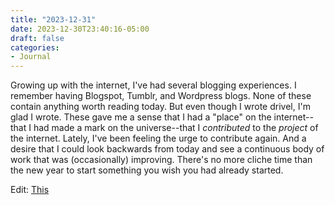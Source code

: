 ```yaml
---
title: "2023-12-31"
date: 2023-12-30T23:40:16-05:00
draft: false
categories:
- Journal 
---
```


Growing up with the internet, I've had several blogging experiences. I remember having Blogspot, Tumblr, and Wordpress blogs. None of these contain anything worth reading today. But even though I wrote drivel, I'm glad I wrote. These gave me a sense that I had a "place" on the internet--that I had made a mark on the universe--that I *contributed* to the *project* of the internet. Lately, I've been feeling the urge to contribute again. And a desire that I could look backwards from today and see a continuous body of work that was (occasionally) improving. There's no more cliche time than the new year to start something you wish you had already started.

Edit: [This](https://www.rollingstone.com/culture/culture-commentary/internet-future-about-to-get-weird-1234938403/)
